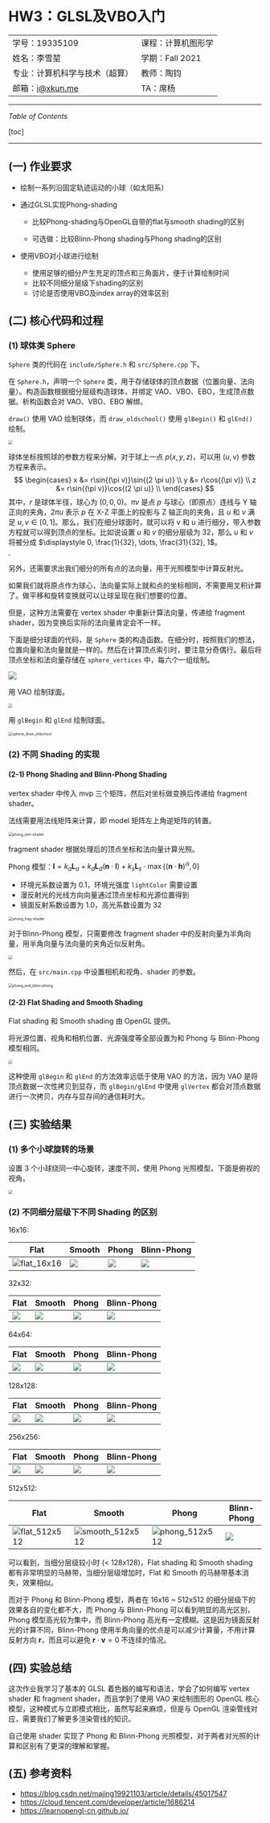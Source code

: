 # HW3：GLSL及VBO入门

|                                |                    |
| :----------------------------- | :----------------- |
| 学号：19335109                 | 课程：计算机图形学 |
| 姓名：李雪堃                   | 学期：Fall 2021    |
| 专业：计算机科学与技术（超算） | 教师：陶钧         |
| 邮箱：i@xkun.me                | TA：席杨           |

---

*Table of Contents*

[toc]



---

## (一) 作业要求

- 绘制一系列沿固定轨迹运动的小球（如太阳系）

- 通过GLSL实现Phong-shading

  - 比较Phong-shading与OpenGL自带的flat与smooth shading的区别

  - 可选做：比较Blinn-Phong shading与Phong shading的区别

- 使用VBO对小球进行绘制
  - 使用足够的细分产生充足的顶点和三角面片，便于计算绘制时间
  - 比较不同细分层级下shading的区别
  - 讨论是否使用VBO及index array的效率区别

## (二) 核心代码和过程

### (1) 球体类 Sphere

`Sphere` 类的代码在 `include/Sphere.h` 和 `src/Sphere.cpp` 下。

在 `Sphere.h`，声明一个 `Sphere` 类，用于存储球体的顶点数据（位置向量、法向量）。构造函数根据细分层级构造球体，并绑定 VAO、VBO、EBO，生成顶点数据。析构函数会对 VAO、VBO、EBO 解绑。

`draw()` 使用 VAO 绘制球体，而 `draw_oldschool()` 使用 `glBegin()` 和 `glEnd()` 绘制。

<img src="images/sphere_class.png" style="zoom:50%;" />

球体坐标按照球的参数方程来分解。对于球上一点 $p(x, y, z)$，可以用 $(u, v)$ 参数方程来表示。
$$
\begin{cases}
x &= r\sin{(\pi v)}\sin{(2 \pi u)} \\
y &= r\cos{(\pi v)} \\
z &= r\sin{(\pi v)}\cos{(2 \pi u)} \\
\end{cases}
$$
其中，$r$ 是球体半径，球心为 $(0, 0, 0)$。$\pi v$ 是点 $p$ 与球心（即原点）连线与 Y 轴正向的夹角，$2\pi u$ 表示 $p$ 在 X-Z 平面上的投影与 Z 轴正向的夹角，且 $u$ 和 $v$ 满足 $u, v \in [0, 1]$。那么，我们在细分球面时，就可以将 v 和 u 进行细分，带入参数方程就可以得到顶点的坐标。比如说设置 $u$ 和 $v$ 的细分层级为 32，那么 $u$ 和 $v$ 将被分成 $\displaystyle 0, \frac{1}{32}, \dots, \frac{31}{32}, 1$。

<img src="images/sphere_coord.jpeg" style="zoom: 25%;" />

另外，还需要求出我们细分的所有点的法向量，用于光照模型中计算反射光。

如果我们就将原点作为球心，法向量实际上就和点的坐标相同，不需要用叉积计算了。做平移和旋转变换就可以让球呈现在我们想要的位置。

但是，这种方法需要在 vertex shader 中重新计算法向量，传递给 fragment shader，因为变换后实际的法向量肯定会不一样。

下面是细分球面的代码，是 `Sphere` 类的构造函数。在细分时，按照我们的想法，位置向量和法向量就是一样的。然后在计算顶点索引时，要注意分奇偶行。最后将顶点坐标和法向量存储在 `sphere_vertices` 中，每六个一组绘制。

![](images/sphere_build.png)

用 VAO 绘制球面。

<img src="images/sphere_draw.png" style="zoom:50%;" />

用 `glBegin` 和 `glEnd` 绘制球面。

<img src="images/sphere_draw_oldschool.png" alt="sphere_draw_oldschool" style="zoom:50%;" />

### (2) 不同 Shading 的实现

#### (2-1) Phong Shading and Blinn-Phong Shading

vertex shader 中传入 mvp 三个矩阵，然后对坐标做变换后传递给 fragment shader。

法线需要用法线矩阵来计算，即 model 矩阵左上角逆矩阵的转置。

<img src="images/phong_vert-shader.png" alt="phong_vert-shader" style="zoom:50%;" />

fragment shader 根据处理后的顶点坐标和法向量计算光照。

Phong 模型：$\mathbf{I} = k_a\mathbf{L}_a + k_d\mathbf{L}_d(\mathbf{n} \cdot \mathbf{l}) + k_s\mathbf{L}_s\cdot \max\{(\mathbf{n}\cdot\mathbf{h})^\alpha, 0\}$

- 环境光系数设置为 0.1，环境光强度 `lightColor` 需要设置
- 漫反射光的光线方向向量通过顶点坐标和光源位置得到
- 镜面反射系数设置为 1.0，高光系数设置为 32

<img src="images/phong_frag-shader.png" alt="phong_frag-shader" style="zoom:50%;" />

对于Blinn-Phong 模型，只需要修改 fragment shader 中的反射向量为半角向量，用半角向量与法向量的夹角近似反射角。

<img src="images/blinn-phong_frag-shader.png" style="zoom:50%;" />

然后，在 `src/main.cpp` 中设置相机和视角、shader 的参数。

<img src="images/phong_and_blinn-phong.png" alt="phong_and_blinn-phong" style="zoom:50%;" />

#### (2-2) Flat Shading and Smooth Shading

Flat shading 和 Smooth shading 由 OpenGL 提供。

将光源位置、视角和相机位置、光源强度等全部设置为和 Phong 与 Blinn-Phong 模型相同。

<img src="images/flat_and_smooth.png" style="zoom:50%;" />

这种使用 `glBegin` 和 `glEnd` 的方法效率远低于使用 VAO 的方法，因为 VAO 是将顶点数据一次性拷贝到显存，而 `glBegin/glEnd` 中使用 `glVertex` 都会对顶点数据进行一次拷贝，内存与显存间的通信耗时大。

## (三) 实验结果

### (1) 多个小球旋转的场景

设置 3 个小球绕同一中心旋转，速度不同，使用 Phong 光照模型。下面是俯视的视角。

<img src="images/scene.png" style="zoom:50%;" />

### (2) 不同细分层级下不同 Shading 的区别

16x16:

| Flat                                 | Smooth                       | Phong                       | Blinn-Phong                       |
| ------------------------------------ | ---------------------------- | --------------------------- | --------------------------------- |
| ![flat_16x16](images/flat_16x16.png) | ![](images/smooth_16x16.png) | ![](images/phong_16x16.png) | ![](images/blinn-phong_16x16.png) |

32x32:

| Flat                       | Smooth                       | Phong                       | Blinn-Phong                       |
| -------------------------- | ---------------------------- | --------------------------- | --------------------------------- |
| ![](images/flat_32x32.png) | ![](images/smooth_32x32.png) | ![](images/phong_32x32.png) | ![](images/blinn-phong_32x32.png) |

64x64:

| Flat                       | Smooth                       | Phong                       | Blinn-Phong                       |
| -------------------------- | ---------------------------- | --------------------------- | --------------------------------- |
| ![](images/flat_64x64.png) | ![](images/smooth_64x64.png) | ![](images/phong_64x64.png) | ![](images/blinn-phong_64x64.png) |

128x128:

| Flat                         | Smooth                         | Phong                         | Blinn-Phong                         |
| ---------------------------- | ------------------------------ | ----------------------------- | ----------------------------------- |
| ![](images/flat_128x128.png) | ![](images/smooth_128x128.png) | ![](images/phong_128x128.png) | ![](images/blinn-phong_128x128.png) |

256x256:

| Flat                         | Smooth                         | Phong                         | Blinn-Phong                         |
| ---------------------------- | ------------------------------ | ----------------------------- | ----------------------------------- |
| ![](images/flat_256x256.png) | ![](images/smooth_256x256.png) | ![](images/phong_256x256.png) | ![](images/blinn-phong_256x256.png) |

512x512:

| Flat                                     | Smooth                                       | Phong                                      | Blinn-Phong                         |
| ---------------------------------------- | -------------------------------------------- | ------------------------------------------ | ----------------------------------- |
| ![flat_512x512](images/flat_512x512.png) | ![smooth_512x512](images/smooth_512x512.png) | ![phong_512x512](images/phong_512x512.png) | ![](images/blinn-phong_512x512.png) |

可以看到，当细分层级较小时 (< 128x128)，Flat shading 和 Smooth shading 都有非常明显的马赫带，当细分层级增加时，Flat 和 Smooth 的马赫带基本消失，效果相似。

而对于 Phong 和 Blinn-Phong 模型，两者在 16x16 ~ 512x512 的细分层级下的效果各自的变化都不大，而 Phong 与 Blinn-Phong 可以看到明显的高光区别，Phong 模型高光较为集中，而 Blinn-Phong 高光有一定模糊。这是因为镜面反射光的计算不同，Blinn-Phong 使用半角向量的优点是可以减少计算量，不用计算反射方向 $\mathbf{r}$，而且可以避免 $\mathbf{r} \cdot \mathbf{v} = 0$ 不连续的情况。

## (四) 实验总结

这次作业我学习了基本的 GLSL 着色器的编写和语法，学会了如何编写 vertex shader 和 fragment shader，而且学到了使用 VAO 来绘制图形的 OpenGL 核心模型，这种模式与立即模式相比，虽然写起来麻烦，但是与 OpenGL 渲染管线对应，需要我们了解更多渲染管线的知识。

自己使用 shader 实现了 Phong 和 Blinn-Phong 光照模型，对于两者对光照的计算和区别有了更深的理解和掌握。

## (五) 参考资料

- https://blog.csdn.net/majing19921103/article/details/45017547
- https://cloud.tencent.com/developer/article/1686214
- https://learnopengl-cn.github.io/
